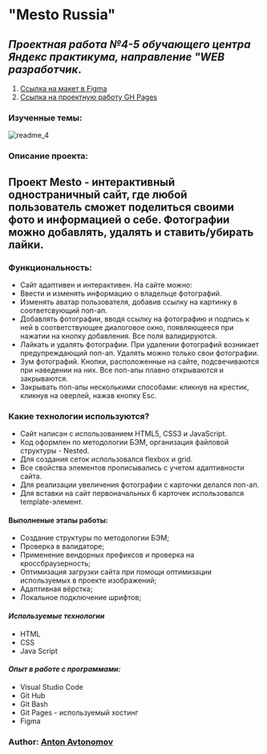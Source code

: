 # "Mesto Russia"
## *Проектная работа №4-5 обучающего центра Яндекс практикума, направление "WEB разработчик*.
1. [Ссылка на макет в Figma](https://www.figma.com/file/2cn9N9jSkmxD84oJik7xL7/JavaScript.-Sprint-4)
2. [Ссылка на проектную работу GH Pages](https://anton-avtonomov.github.io/mesto/)
### Изученные темы:
![readme_4](https://user-images.githubusercontent.com/103629380/174316378-087042d1-9583-4232-8afe-619b87b5500a.png)

### Описание проекта:
## Проект Mesto - интерактивный одностраничный сайт, где любой пользователь сможет поделиться своими фото и информацией о себе. Фотографии можно добавлять, удалять и ставить/убирать лайки.

### Функциональность:
* Сайт адаптивен и интерактивен. На сайте можно:
* Ввести и изменять информацию о владельце фотографий.
* Изменять аватар пользователя, добавив ссылку на картинку в соответсвующий поп-ап.
* Добавлять фотографии, вводя ссылку на фотографию и подпись к ней в соответствующее диалоговое окно, появляющееся при нажатии на кнопку добавления. Все поля валидируются.
* Лайкать и удалять фотографии. При удалении фотографий возникает предупреждающий поп-ап. Удалять можно только свои фотографии.
* Зум фотографий. Кнопки, расположенные на сайте, подсвечиваются при наведении на них. Все поп-апы плавно открываются и закрываются.
* Закрывать поп-апы несколькими способами: кликнув на крестик, кликнув на оверлей, нажав кнопку Esc.
### Какие технологии используются?
* Сайт написан с использованием HTML5, CSS3 и JavaScript.
* Код оформлен по методологии БЭМ, организация файловой структуры - Nested.
* Для создания сеток использовался flexbox и grid.
* Все свойства элементов прописывались с учетом адаптивности сайта.
* Для реализации увеличения фотографии с карточки делался поп-ап.
* Для вставки на сайт первоначальных 6 карточек использовался template-элемент.

#### Выполненые этапы работы:
* Создание структуры по методологии БЭМ;
* Проверка в валидаторе;
* Применение вендорных префиксов и проверка на кроссбраузерность;
* Оптимизация загрузки сайта при помощи оптимизации используемых в проекте изображений;
* Адаптивная вёрстка;
* Локальное подключение шрифтов;

#### *Используемые технологии*
*  HTML
*  CSS
*  Java Script

#### *Опыт в работе с программами:*
* Visual Studio Code
* Git Hub
* Git Bash
* Git Pages - используемый хостинг
* Figma
  
### Author: [Anton Avtonomov](https://github.com/Anton-Avtonomov?tab=projects) 

